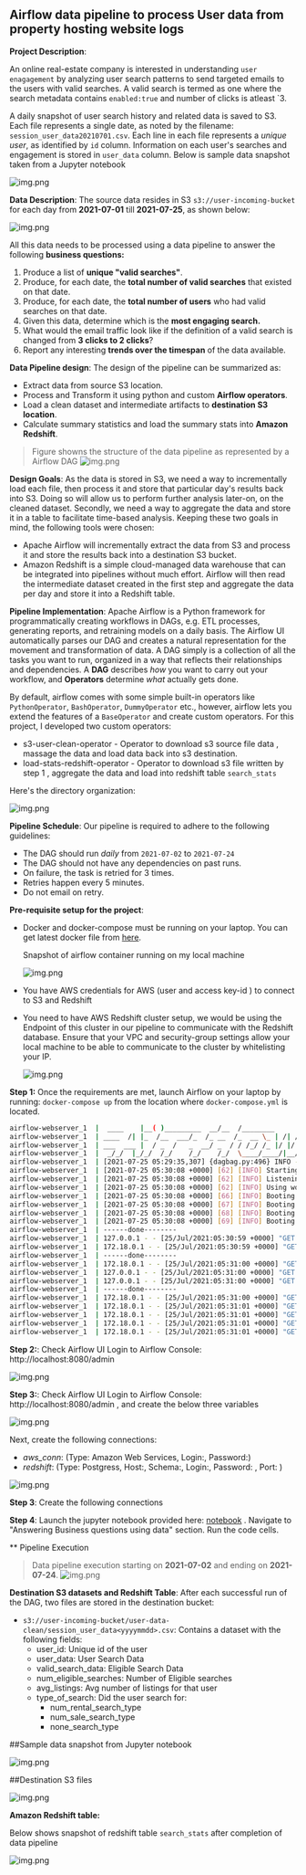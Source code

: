 ## Airflow data pipeline to process User data from property hosting website logs

**Project Description**:

An online real-estate company is interested in understanding `user enagagement` by 
analyzing user search patterns to send targeted emails to the users with valid searches. 
A valid search is termed as one where the search metadata contains `enabled:true` 
and number of clicks is atleast `3.

 A daily snapshot of user search history and related data is saved to S3. Each file represents 
 a single date, as noted by the filename: `session_user_data20210701.csv`. 
 Each line in each file represents a *unique user*, as identified by `id` column. 
 Information on each user's searches and engagement is stored in `user_data` column. 
 Below is sample data snapshot taken from a Jupyter notebook 

![img.png](./images/raw_data_users_session.png)


**Data Description**: The source data resides in S3 `s3://user-incoming-bucket` for each day 
from **2021-07-01** till **2021-07-25**, as shown below:

![img.png](./images/aws_s3_incoming_bucket.png)

All this data needs to be processed using a data pipeline to answer the following **business questions:**
1. Produce a list of **unique "valid searches"**.
2. Produce, for each date, the **total number of valid searches** that existed on that date.
3. Produce, for each date, the **total number of users** who had valid searches on that date.
4. Given this data, determine which is the **most engaging search.**
5. What would the email traffic look like if the definition of a valid search is changed from **3 clicks to 2 clicks**?
6. Report any interesting **trends over the timespan** of the data available.


**Data Pipeline design**:
The design of the pipeline can be summarized as:
- Extract data from source S3 location.
- Process and Transform it using python and custom **Airflow operators**.
- Load a clean dataset and intermediate artifacts to **destination S3 location**.
- Calculate summary statistics and load the summary stats into **Amazon Redshift**.

> Figure showns the structure of the data pipeline as represented by a Airflow DAG
![img.png](./images/airflow_graph_view.png)

**Design Goals**:
As the data is stored in S3, we need a way to incrementally load each file, then process it and store that particular day's results back into S3. Doing so will allow us to perform further analysis later-on, on the cleaned dataset. 
Secondly, we need a way to aggregate the data and store it in a table to facilitate 
time-based analysis. Keeping these two goals in mind, the following tools were chosen:

- Apache Airflow will incrementally extract the data from S3 and process it and store the results back into a destination S3 bucket.
- Amazon Redshift is a simple cloud-managed data warehouse that can be integrated into pipelines without much effort. Airflow will then read the intermediate dataset created in the first step and aggregate the data per day and store it into a Redshift table.

**Pipeline Implementation**:
Apache Airflow is a Python framework for programmatically creating workflows in DAGs, e.g. ETL processes, generating reports, and retraining models on a daily basis. The Airflow UI automatically parses our DAG and creates a natural representation for the movement and transformation of data. A DAG simply is a collection of all the tasks you want to run, organized in a way that reflects their relationships and dependencies. A **DAG** describes *how* you want to carry out your workflow, and **Operators** determine *what* actually gets done.

By default, airflow comes with some simple built-in operators like `PythonOperator`, `BashOperator`, `DummyOperator` etc., however, airflow lets you extend the features of a `BaseOperator` and create custom operators. For this project, I developed two custom operators:

- s3-user-clean-operator - Operator to download s3 source file data , massage the data and load data back into s3 destination.
- load-stats-redshift-operator - Operator to download s3 file written by step 1 , aggregate the data and load into redshift table `search_stats`


Here's the directory organization:


![img.png](./images/directory-structure.png)



**Pipeline Schedule**: Our pipeline is required to adhere to the following guidelines:
* The DAG should run *daily* from `2021-07-02` to `2021-07-24`
* The DAG should not have any dependencies on past runs.
* On failure, the task is retried for 3 times.
* Retries happen every 5 minutes.
* Do not email on retry.

**Pre-requisite setup for the project**:
- Docker and docker-compose must be running on your laptop. You can get
  latest docker file from [here](https://airflow.apache.org/docs/apache-airflow/stable/start/docker.html).
  
  Snapshot of airflow container running on my local machine 

  ![img.png](./images/docker-airflow-container.png)

- You have AWS credentials for AWS (user and access key-id ) to connect to S3 and Redshift
- You need to have AWS Redshift cluster setup, we would be using the Endpoint of this 
  cluster in our pipeline to communicate with the Redshift database. Ensure that your VPC
  and security-group settings allow your local machine to be able to communicate to the cluster
  by whitelisting your IP.
 
  ![img.png](./images/aws-redshift.png) 


**Step 1:** Once the requirements are met, launch Airflow on your laptop by running: `docker-compose up` from the location where `docker-compose.yml` is located.
```bash
airflow-webserver_1  |  ____    |__( )_________  __/__  /________      __
airflow-webserver_1  | ____  /| |_  /__  ___/_  /_ __  /_  __ \_ | /| / /
airflow-webserver_1  | ___  ___ |  / _  /   _  __/ _  / / /_/ /_ |/ |/ /
airflow-webserver_1  |  _/_/  |_/_/  /_/    /_/    /_/  \____/____/|__/
airflow-webserver_1  | [2021-07-25 05:29:35,307] {dagbag.py:496} INFO - Filling up the DagBag from /dev/null
airflow-webserver_1  | [2021-07-25 05:30:08 +0000] [62] [INFO] Starting gunicorn 20.1.0
airflow-webserver_1  | [2021-07-25 05:30:08 +0000] [62] [INFO] Listening at: http://0.0.0.0:8080 (62)
airflow-webserver_1  | [2021-07-25 05:30:08 +0000] [62] [INFO] Using worker: sync
airflow-webserver_1  | [2021-07-25 05:30:08 +0000] [66] [INFO] Booting worker with pid: 66
airflow-webserver_1  | [2021-07-25 05:30:08 +0000] [67] [INFO] Booting worker with pid: 67
airflow-webserver_1  | [2021-07-25 05:30:08 +0000] [68] [INFO] Booting worker with pid: 68
airflow-webserver_1  | [2021-07-25 05:30:08 +0000] [69] [INFO] Booting worker with pid: 69
airflow-webserver_1  | ------done--------
airflow-webserver_1  | 127.0.0.1 - - [25/Jul/2021:05:30:59 +0000] "GET /health HTTP/1.1" 200 187 "-" "curl/7.64.0"
airflow-webserver_1  | 172.18.0.1 - - [25/Jul/2021:05:30:59 +0000] "GET / HTTP/1.1" 302 217 "-" "Mozilla/5.0 (Windows NT 10.0; Win64; x64) AppleWebKit/537.36 (KHTML, like Gecko) Chrome/91.0.4472.164 Safari/537.36"
airflow-webserver_1  | ------done--------
airflow-webserver_1  | 172.18.0.1 - - [25/Jul/2021:05:31:00 +0000] "GET / HTTP/1.1" 302 217 "-" "Mozilla/5.0 (Windows NT 10.0; Win64; x64) AppleWebKit/537.36 (KHTML, like Gecko) Chrome/91.0.4472.164 Safari/537.36"
airflow-webserver_1  | 127.0.0.1 - - [25/Jul/2021:05:31:00 +0000] "GET /health HTTP/1.1" 200 187 "-" "curl/7.64.0"
airflow-webserver_1  | 127.0.0.1 - - [25/Jul/2021:05:31:00 +0000] "GET /health HTTP/1.1" 200 187 "-" "curl/7.64.0"
airflow-webserver_1  | ------done--------
airflow-webserver_1  | 172.18.0.1 - - [25/Jul/2021:05:31:00 +0000] "GET / HTTP/1.1" 302 217 "-" "Mozilla/5.0 (Windows NT 10.0; Win64; x64) AppleWebKit/537.36 (KHTML, like Gecko) Chrome/91.0.4472.164 Safari/537.36"
airflow-webserver_1  | 172.18.0.1 - - [25/Jul/2021:05:31:01 +0000] "GET /graph?dag_id=user-s3-to-redshift HTTP/1.1" 200 11436 "-" "Mozilla/5.0 (Windows NT 10.0; Win64; x64) AppleWebKit/537.36 (KHTML, like Gecko) Chrome/91.0.4472.164 Safari/537.36"
airflow-webserver_1  | 172.18.0.1 - - [25/Jul/2021:05:31:01 +0000] "GET /home HTTP/1.1" 200 281181 "-" "Mozilla/5.0 (Windows NT 10.0; Win64; x64) AppleWebKit/537.36 (KHTML, like Gecko) Chrome/91.0.4472.164 Safari/537.36"
airflow-webserver_1  | 172.18.0.1 - - [25/Jul/2021:05:31:01 +0000] "GET /static/appbuilder/css/bootstrap.min.css HTTP/1.1" 304 0 "http://localhost:8080/home" "Mozilla/5.0 (Windows NT 10.0; Win64; x64) AppleWebKit/537.36 (KHTML, like Gecko) Chrome/91.0.4472.164 Safari/537.36"
airflow-webserver_1  | 172.18.0.1 - - [25/Jul/2021:05:31:01 +0000] "GET /static/appbuilder/select2/select2.css HTTP/1.1" 304 0 "http://localhost:8080/home" "Mozilla/5.0 (Windows NT 10.0; Win64; x64) AppleWebKit/537.36 (KHTML, like Gecko) Chrome/91.0.4472.164 Safari/537.36"
```



**Step 2:**: Check Airflow UI 
Login to Airflow Console: http://localhost:8080/admin 

![img.png](./images/airflow-login.png)



**Step 3:**: Check Airflow UI 
Login to Airflow Console: http://localhost:8080/admin , and create the below three variables

![img.png](./images/airflow-variables.png)

Next, create the following connections:
- *aws_conn*: (Type: Amazon Web Services, Login:<user-id>, Password:<user-access-key>)
- *redshift*: (Type: Postgress, Host:<Redshift-End-Point>, Schema:<Schema>, Login:<user-id>, 
  Password: <Password>, Port: <Port>)

![img.png](./images/airflow-connections.png)


**Step 3**: Create the following connections

**Step 4**: Launch the jupyter notebook provided here: [notebook](https://github.com/shravan-kuchkula/batch-etl/blob/16986034763616f330d27febf22c92efa007d1db/Report/Report_Shravan_Kuchkula.ipynb) . Navigate to "Answering Business questions using data" section. Run the code cells.


** Pipeline Execution


> Data pipeline execution starting on **2021-07-02** and ending on **2021-07-24**.
![img.png](./images/data-pipeline-execution.png)


**Destination S3 datasets and Redshift Table**:
After each successful run of the DAG, two files are stored in the destination bucket:
* `s3://user-incoming-bucket/user-data-clean/session_user_data<yyyymmdd>.csv`: Contains a dataset with the following fields:
    * user_id: Unique id of the user
    * user_data: User Search Data
    * valid_search_data: Eligible Search Data
    * num_eligible_searches: Number of Eligible searches
    * avg_listings: Avg number of listings for that user
    * type_of_search: Did the user search for:
        * num_rental_search_type
        * num_sale_search_type
        * none_search_type



##Sample data snapshot from Jupyter notebook

![img.png](./images/destination_s3_data.png)

##Destination S3 files

![img.png](./images/s3-destination-files.png)


**Amazon Redshift table:**

Below shows snapshot of redshift table `search_stats` after completion of data pipeline

![img.png](./images/redshift-table-data.png)
